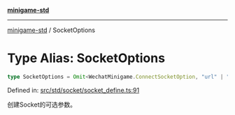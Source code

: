 [**minigame-std**](../README.md)

***

[minigame-std](../README.md) / SocketOptions

# Type Alias: SocketOptions

```ts
type SocketOptions = Omit<WechatMinigame.ConnectSocketOption, "url" | "complete" | "success" | "fail">;
```

Defined in: [src/std/socket/socket\_define.ts:91](https://github.com/JiangJie/minigame-std/blob/8c5db4b9c3dabb4d0435a493922f29b60a730f0d/src/std/socket/socket_define.ts#L91)

创建Socket的可选参数。
